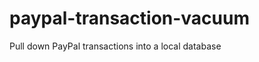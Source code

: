 paypal-transaction-vacuum
=========================

Pull down PayPal transactions into a local database
